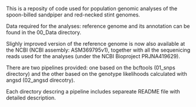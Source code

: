 This is a reposity of code used for population genomic analyses of the spoon-billed sandpiper and red-necked stint genomes. 

Data required for the analyses: reference genome and its annotation can be found in the 00_Data directory. 

Slighly improved version of the reference genome is now also available at the NCBI (NCBI assembly: ASM369795v1), together with all the sequenicing reads used for the analyses (under the NCBI Bioproject PRJNA419629).

There are two pipelines provided: one based on the bcftools (01_snps directory) and the other based on the genotype likelihoods calculated with angsd (02_angsd direcotry). 

Each directory descring a pipeline includes separeate README file with detailed description.   
